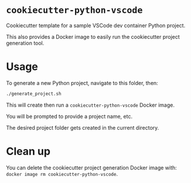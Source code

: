 # `cookiecutter-python-vscode`

Cookiecutter template for a sample VSCode dev container Python project.

This also provides a Docker image to easily run the cookiecutter project generation tool.

# Usage

To generate a new Python project, navigate to this folder, then:
```bash
./generate_project.sh
```

This will create then run a `cookiecutter-python-vscode` Docker image.

You will be prompted to provide a project name, etc.

The desired project folder gets created in the current directory.

# Clean up

You can delete the cookiecutter project generation Docker image with: `docker image rm cookiecutter-python-vscode`.
